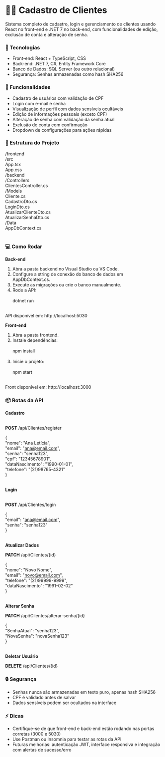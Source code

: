 <h1>🧑‍💻 Cadastro de Clientes</h1>



Sistema completo de cadastro, login e gerenciamento de clientes usando React no front-end e .NET 7 no back-end, com funcionalidades de edição, exclusão de conta e alteração de senha.

<h3>🔧 Tecnologias</h3>

<ul>
  <li>Front-end: React + TypeScript, CSS</li>
  <li>Back-end: .NET 7, C#, Entity Framework Core</li>
  <li>Banco de Dados: SQL Server (ou outro relacional)</li>
  <li>Segurança: Senhas armazenadas como hash SHA256</li>
</ul>

<h3>🚀 Funcionalidades</h3>

<ul>
  <li>Cadastro de usuários com validação de CPF</li>
  <li>Login com e-mail e senha</li>
  <li>Visualização de perfil com dados sensíveis ocultáveis</li>
  <li>Edição de informações pessoais (exceto CPF)</li>
  <li>Alteração de senha com validação da senha atual</li>
  <li>Exclusão de conta com confirmação</li>
  <li>Dropdown de configurações para ações rápidas</li>
</ul>

<h3>📂 Estrutura do Projeto</h3>

/frontend<br>
  /src<br>
    App.tsx<br>
    App.css<br>
/backend<br>
  /Controllers<br>
    ClientesController.cs<br>
  /Models<br>
    Cliente.cs<br>
    CadastroDto.cs<br>
    LoginDto.cs<br>
    AtualizarClienteDto.cs<br>
    AtualizarSenhaDto.cs<br>
  /Data<br>
    AppDbContext.cs<br><br>

<h3>💻 Como Rodar</h3>
<b>Back-end</b>

<ol>
  <li>Abra a pasta backend no Visual Studio ou VS Code.</li>
  <li>Configure a string de conexão do banco de dados em AppDbContext.cs.</li>
  <li>Execute as migrações ou crie o banco manualmente.</li>
  <li>Rode a API: <br><br> dotnet run <br><br></li>
</ol>

API disponível em: http://localhost:5030

<b>Front-end</b>

<ol>
  <li>Abra a pasta frontend.</li>
  <li>Instale dependências: <br><br> npm install <br><br></li>
  <li>Inicie o projeto: <br><br> npm start <br><br></li>
</ol>

Front disponível em: http://localhost:3000

<h3>📦 Rotas da API</h3>
<b>Cadastro</b><br><br>

<b>POST</b> /api/Clientes/register

{<br>
  "nome": "Ana Letícia",<br>
  "email": "ana@email.com",<br>
  "senha": "senha123",<br>
  "cpf": "12345678901",<br>
  "dataNascimento": "1990-01-01",<br>
  "telefone": "(21)98765-4321"<br>
}<br><br>

<b>Login</b><br><br>

<b>POST</b> /api/Clientes/login

{<br>
  "email": "ana@email.com",<br>
  "senha": "senha123"<br>
}<br><br>

<b>Atualizar Dados</b>

<b>PATCH</b> /api/Clientes/{id}

{<br>
  "nome": "Novo Nome",<br>
  "email": "novo@email.com",<br>
  "telefone": "(21)99999-9999",<br>
  "dataNascimento": "1991-02-02"<br>
}<br><br>

<b>Alterar Senha</b>

<b>PATCH</b> /api/Clientes/alterar-senha/{id}

{<br>
  "SenhaAtual": "senha123",<br>
  "NovaSenha": "novaSenha123"<br>
}<br><br>

<b>Deletar Usuário</b>

<b>DELETE</b> /api/Clientes/{id}

<h3>🔒 Segurança</h3>

<ul>
  <li>Senhas nunca são armazenadas em texto puro, apenas hash SHA256</li>
  <li>CPF é validado antes de salvar</li>
  <li>Dados sensíveis podem ser ocultados na interface</li>
</ul>

<!-- <h3>🎨 Telas do App</h3>
<b>Login</b>

<b>Cadastro</b>

<b>Perfil</b>

<b>Edição de Dados</b>
-->
<h3>⚡ Dicas</h3>

<ul>
  <li>Certifique-se de que front-end e back-end estão rodando nas portas corretas (3000 e 5030)</li>
  <li>Use Postman ou Insomnia para testar as rotas da API</li>
  <li>Futuras melhorias: autenticação JWT, interface responsiva e integração com alertas de sucesso/erro</li>
</ul>
